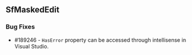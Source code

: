 ## SfMaskedEdit

### Bug Fixes

* \#189246 - `HasError` property can be accessed through intellisense in Visual Studio.